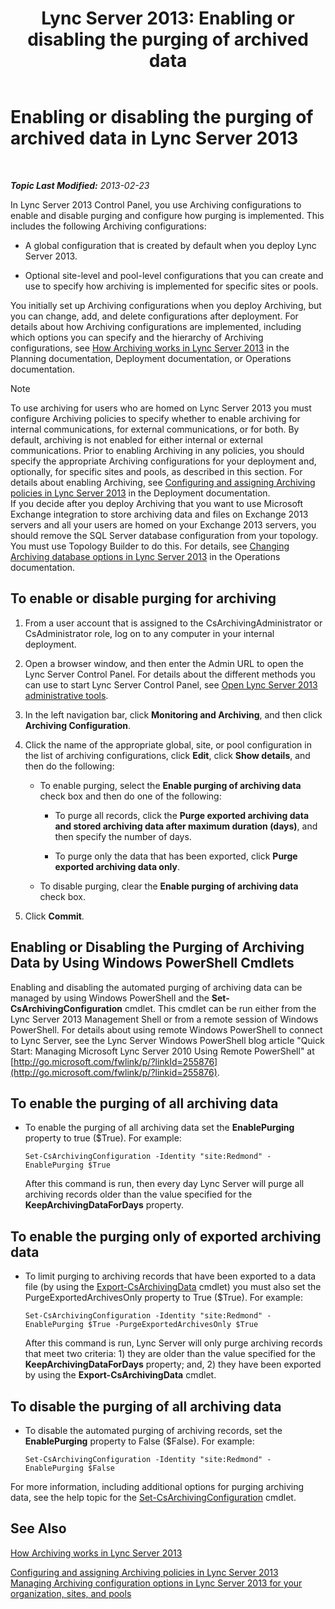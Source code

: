 ﻿---
title: 'Lync Server 2013: Enabling or disabling the purging of archived data'
TOCTitle: Enabling or disabling the purging of archived data
ms:assetid: 28cef09f-0970-4fc3-8315-f26689e3e187
ms:mtpsurl: https://technet.microsoft.com/en-us/library/Gg520968(v=OCS.15)
ms:contentKeyID: 48183678
ms.date: 07/23/2014
mtps_version: v=OCS.15
---

<div data-xmlns="http://www.w3.org/1999/xhtml">

<div class="topic" data-xmlns="http://www.w3.org/1999/xhtml" data-msxsl="urn:schemas-microsoft-com:xslt" data-cs="http://msdn.microsoft.com/en-us/">

<div data-asp="http://msdn2.microsoft.com/asp">

# Enabling or disabling the purging of archived data in Lync Server 2013

</div>

<div id="mainSection">

<div id="mainBody">

<span> </span>

_**Topic Last Modified:** 2013-02-23_

In Lync Server 2013 Control Panel, you use Archiving configurations to enable and disable purging and configure how purging is implemented. This includes the following Archiving configurations:

  - A global configuration that is created by default when you deploy Lync Server 2013.

  - Optional site-level and pool-level configurations that you can create and use to specify how archiving is implemented for specific sites or pools.

You initially set up Archiving configurations when you deploy Archiving, but you can change, add, and delete configurations after deployment. For details about how Archiving configurations are implemented, including which options you can specify and the hierarchy of Archiving configurations, see [How Archiving works in Lync Server 2013](lync-server-2013-how-archiving-works.md) in the Planning documentation, Deployment documentation, or Operations documentation.

<div class="alert">


> [!NOTE]
> To use archiving for users who are homed on Lync Server 2013 you must configure Archiving policies to specify whether to enable archiving for internal communications, for external communications, or for both. By default, archiving is not enabled for either internal or external communications. Prior to enabling Archiving in any policies, you should specify the appropriate Archiving configurations for your deployment and, optionally, for specific sites and pools, as described in this section. For details about enabling Archiving, see <A href="lync-server-2013-configuring-and-assigning-archiving-policies.md">Configuring and assigning Archiving policies in Lync Server 2013</A> in the Deployment documentation.<BR>If you decide after you deploy Archiving that you want to use Microsoft Exchange integration to store archiving data and files on Exchange 2013 servers and all your users are homed on your Exchange 2013 servers, you should remove the SQL Server database configuration from your topology. You must use Topology Builder to do this. For details, see <A href="lync-server-2013-changing-archiving-database-options.md">Changing Archiving database options in Lync Server 2013</A> in the Operations documentation.



</div>

<div>

## To enable or disable purging for archiving

1.  From a user account that is assigned to the CsArchivingAdministrator or CsAdministrator role, log on to any computer in your internal deployment.

2.  Open a browser window, and then enter the Admin URL to open the Lync Server Control Panel. For details about the different methods you can use to start Lync Server Control Panel, see [Open Lync Server 2013 administrative tools](lync-server-2013-open-lync-server-administrative-tools.md).

3.  In the left navigation bar, click **Monitoring and Archiving**, and then click **Archiving Configuration**.

4.  Click the name of the appropriate global, site, or pool configuration in the list of archiving configurations, click **Edit**, click **Show details**, and then do the following:
    
      - To enable purging, select the **Enable purging of archiving data** check box and then do one of the following:
        
          - To purge all records, click the **Purge exported archiving data and stored archiving data after maximum duration (days)**, and then specify the number of days.
        
          - To purge only the data that has been exported, click **Purge exported archiving data only**.
    
      - To disable purging, clear the **Enable purging of archiving data** check box.

5.  Click **Commit**.

</div>

<div>

## Enabling or Disabling the Purging of Archiving Data by Using Windows PowerShell Cmdlets

Enabling and disabling the automated purging of archiving data can be managed by using Windows PowerShell and the **Set-CsArchivingConfiguration** cmdlet. This cmdlet can be run either from the Lync Server 2013 Management Shell or from a remote session of Windows PowerShell. For details about using remote Windows PowerShell to connect to Lync Server, see the Lync Server Windows PowerShell blog article "Quick Start: Managing Microsoft Lync Server 2010 Using Remote PowerShell" at [http://go.microsoft.com/fwlink/p/?linkId=255876](http://go.microsoft.com/fwlink/p/?linkid=255876).

<div>

## To enable the purging of all archiving data

  - To enable the purging of all archiving data set the **EnablePurging** property to true ($True). For example:
    
        Set-CsArchivingConfiguration -Identity "site:Redmond" -EnablePurging $True
    
    After this command is run, then every day Lync Server will purge all archiving records older than the value specified for the **KeepArchivingDataForDays** property.

</div>

<div>

## To enable the purging only of exported archiving data

  - To limit purging to archiving records that have been exported to a data file (by using the [Export-CsArchivingData](export-csarchivingdata.md) cmdlet) you must also set the PurgeExportedArchivesOnly property to True ($True). For example:
    
        Set-CsArchivingConfiguration -Identity "site:Redmond" -EnablePurging $True -PurgeExportedArchivesOnly $True
    
    After this command is run, Lync Server will only purge archiving records that meet two criteria: 1) they are older than the value specified for the **KeepArchivingDataForDays** property; and, 2) they have been exported by using the **Export-CsArchivingData** cmdlet.

</div>

<div>

## To disable the purging of all archiving data

  - To disable the automated purging of archiving records, set the **EnablePurging** property to False ($False). For example:
    
        Set-CsArchivingConfiguration -Identity "site:Redmond" -EnablePurging $False

</div>

For more information, including additional options for purging archiving data, see the help topic for the [Set-CsArchivingConfiguration](set-csarchivingconfiguration.md) cmdlet.

</div>

<div>

## See Also


[How Archiving works in Lync Server 2013](lync-server-2013-how-archiving-works.md)  


[Configuring and assigning Archiving policies in Lync Server 2013](lync-server-2013-configuring-and-assigning-archiving-policies.md)  
[Managing Archiving configuration options in Lync Server 2013 for your organization, sites, and pools](lync-server-2013-managing-archiving-configuration-options-for-your-organization-sites-and-pools.md)  
  

</div>

</div>

<span> </span>

</div>

</div>

</div>

